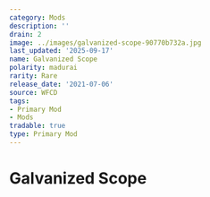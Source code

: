```yaml
---
category: Mods
description: ''
drain: 2
image: ../images/galvanized-scope-90770b732a.jpg
last_updated: '2025-09-17'
name: Galvanized Scope
polarity: madurai
rarity: Rare
release_date: '2021-07-06'
source: WFCD
tags:
- Primary Mod
- Mods
tradable: true
type: Primary Mod
---
```


# Galvanized Scope

